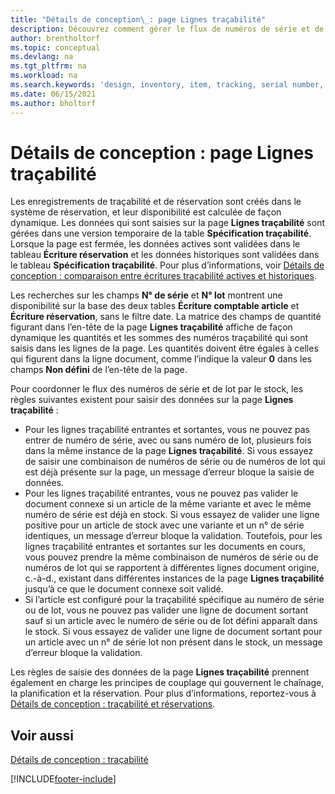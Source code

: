 ```yaml
---
title: "Détails de conception\_: page Lignes traçabilité"
description: Découvrez comment gérer le flux de numéros de série et de lot dans votre stock à l’aide de la page Lignes traçabilité.
author: brentholtorf
ms.topic: conceptual
ms.devlang: na
ms.tgt_pltfrm: na
ms.workload: na
ms.search.keywords: 'design, inventory, item, tracking, serial number, lot number'
ms.date: 06/15/2021
ms.author: bholtorf
---
```

# <a name="design-details-item-tracking-lines-page"></a>Détails de conception : page Lignes traçabilité
Les enregistrements de traçabilité et de réservation sont créés dans le système de réservation, et leur disponibilité est calculée de façon dynamique. Les données qui sont saisies sur la page **Lignes traçabilité** sont gérées dans une version temporaire de la table **Spécification traçabilité**. Lorsque la page est fermée, les données actives sont validées dans le tableau **Écriture réservation** et les données historiques sont validées dans le tableau **Spécification traçabilité**. Pour plus d’informations, voir [Détails de conception : comparaison entre écritures traçabilité actives et historiques](design-details-active-versus-historic-item-tracking-entries.md).  
  
Les recherches sur les champs **N° de série** et **N° lot** montrent une disponibilité sur la base des deux tables **Écriture comptable article** et **Écriture réservation**, sans le filtre date. La matrice des champs de quantité figurant dans l’en-tête de la page **Lignes traçabilité** affiche de façon dynamique les quantités et les sommes des numéros traçabilité qui sont saisis dans les lignes de la page. Les quantités doivent être égales à celles qui figurent dans la ligne document, comme l’indique la valeur **0** dans les champs **Non défini** de l’en-tête de la page.  
  
Pour coordonner le flux des numéros de série et de lot par le stock, les règles suivantes existent pour saisir des données sur la page **Lignes traçabilité** :  
  
* Pour les lignes traçabilité entrantes et sortantes, vous ne pouvez pas entrer de numéro de série, avec ou sans numéro de lot, plusieurs fois dans la même instance de la page **Lignes traçabilité**. Si vous essayez de saisir une combinaison de numéros de série ou de numéros de lot qui est déjà présente sur la page, un message d’erreur bloque la saisie de données.  
* Pour les lignes traçabilité entrantes, vous ne pouvez pas valider le document connexe si un article de la même variante et avec le même numéro de série est déjà en stock. Si vous essayez de valider une ligne positive pour un article de stock avec une variante et un n° de série identiques, un message d’erreur bloque la validation. Toutefois, pour les lignes traçabilité entrantes et sortantes sur les documents en cours, vous pouvez prendre la même combinaison de numéros de série ou de numéros de lot qui se rapportent à différentes lignes document origine, c.-à-d., existant dans différentes instances de la page **Lignes traçabilité** jusqu’à ce que le document connexe soit validé.  
* Si l’article est configuré pour la traçabilité spécifique au numéro de série ou de lot, vous ne pouvez pas valider une ligne de document sortant sauf si un article avec le numéro de série ou de lot défini apparaît dans le stock. Si vous essayez de valider une ligne de document sortant pour un article avec un n° de série lot non présent dans le stock, un message d’erreur bloque la validation.  
  
Les règles de saisie des données de la page **Lignes traçabilité** prennent également en charge les principes de couplage qui gouvernent le chaînage, la planification et la réservation. Pour plus d’informations, reportez\-vous à [Détails de conception : traçabilité et réservations](design-details-item-tracking-and-planning.md).  
  
## <a name="see-also"></a>Voir aussi
[Détails de conception : traçabilité](design-details-item-tracking.md)

[!INCLUDE[footer-include](includes/footer-banner.md)]
